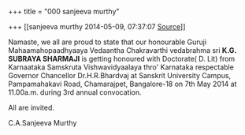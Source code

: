 +++
title = "000 sanjeeva murthy"

+++
[[sanjeeva murthy	2014-05-09, 07:37:07 [Source](https://groups.google.com/g/samskrita/c/ir4Rr3MO8hk)]]



Namaste, we all are proud to state that our honourable Guruji Mahaamahopaadhyaaya Vedaantha Chakravarthi vedabrahma sri **K.G. SUBRAYA SHARMAJI** is getting honoured with Doctorate( D. Lit) from Karnaataka Samskruta Vishwavidyaalaya thro' Karnataka respectable Governor Chancellor Dr.H.R.Bhardvaj at Sanskrit University Campus, Pampamahakavi Road, Chamarajpet, Bangalore-18 on 7th May 2014 at 11.00a.m. during 3rd annual convocation.

All are invited.

C.A.Sanjeeva Murthy

